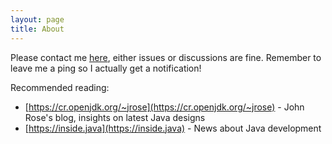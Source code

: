 ```yaml
---
layout: page
title: About
---
```


Please contact me [here](https://github.com/liachmodded/talk/issues/new?template=talking.md), either issues or discussions are fine. Remember to leave me a ping so I actually get a notification!

Recommended reading:
 - [https://cr.openjdk.org/~jrose](https://cr.openjdk.org/~jrose) - John Rose's blog, insights on latest Java designs
 - [https://inside.java](https://inside.java) - News about Java development

